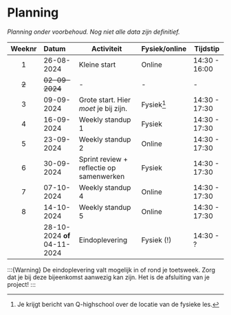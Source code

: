 # Planning

*Planning onder voorbehoud. Nog niet alle data zijn definitief.*

| Weeknr | Datum                        | Activiteit                               | Fysiek/online | Tijdstip      |
| :----: | :--------------------------- | ---------------------------------------- | ------------- | ------------- |
|   1    | 26-08-2024                   | Kleine start                             | Online        | 14:30 - 16:00 |
| ~~2~~  | ~~02-09-2024~~               | -                                        | -             | -             |
|   3    | 09-09-2024                   | Grote start. Hier *moet* je bij zijn.    | Fysiek[^1]    | 14:30 - 17:30 |
|   4    | 16-09-2024                   | Weekly standup 1                         | Fysiek        | 14:30 - 17:30 |
|   5    | 23-09-2024                   | Weekly standup 2                         | Online        | 14:30 - 17:30 |
|   6    | 30-09-2024                   | Sprint review + reflectie op samenwerken | Fysiek        | 14:30 - 17:30 |
|   7    | 07-10-2024                   | Weekly standup 4                         | Online        | 14:30 - 17:30 |
|   8    | 14-10-2024                   | Weekly standup 5                         | Online        | 14:30 - 17:30 |
|        | 28-10-2024 **of** 04-11-2024 | Eindoplevering                           | Fysiek (!)    | 14:30 - ?     |

:::{Warning}
De eindoplevering valt mogelijk in of rond je toetsweek. Zorg dat je bij deze bijeenkomst aanwezig kan zijn. Het is de afsluiting van je project!
:::

[^1]: Je krijgt bericht van Q-highschool over de locatie van de fysieke les.
